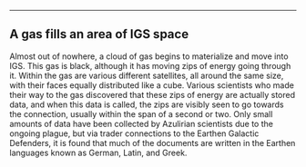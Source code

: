 -------------------------------
A gas fills an area of IGS space 
-------------------------------
Almost out of nowhere, a cloud of gas begins to materialize and move into IGS. This gas is black, although it has moving zips of energy going through it. Within the gas are various different satellites, all around the same size, with their faces equally distributed like a cube. Various scientists who made their way to the gas discovered that these zips of energy are actually stored data, and when this data is called, the zips are visibly seen to go towards the connection, usually within the span of a second or two. Only small amounts of data have been collected by Azulirian scientists due to the ongoing plague, but via trader connections to the Earthen Galactic Defenders, it is found that much of the documents are written in the Earthen languages known as German, Latin, and Greek.
